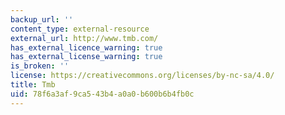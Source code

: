 ```yaml
---
backup_url: ''
content_type: external-resource
external_url: http://www.tmb.com/
has_external_licence_warning: true
has_external_license_warning: true
is_broken: ''
license: https://creativecommons.org/licenses/by-nc-sa/4.0/
title: Tmb
uid: 78f6a3af-9ca5-43b4-a0a0-b600b6b4fb0c
---
```

